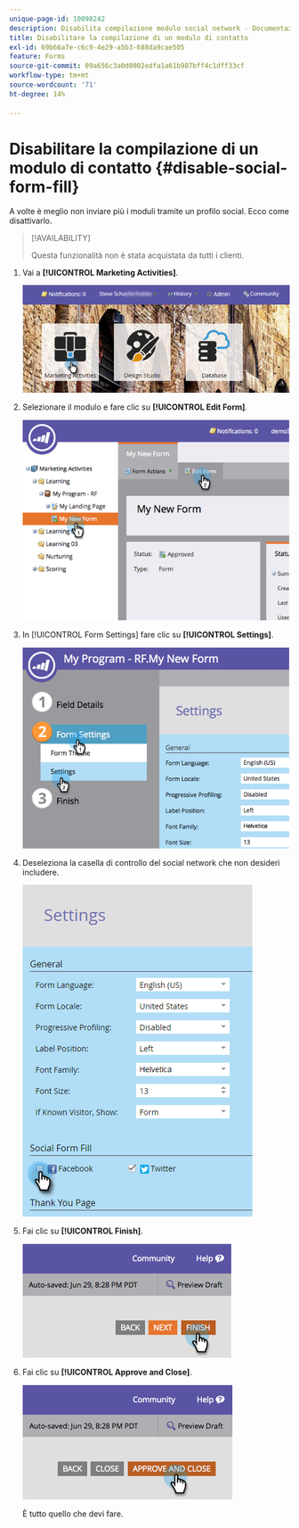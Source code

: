 ```yaml
---
unique-page-id: 10098242
description: Disabilita compilazione modulo social network - Documentazione Marketo - Documentazione del prodotto
title: Disabilitare la compilazione di un modulo di contatto
exl-id: 69b66a7e-c6c9-4e29-a5b3-688da9cae505
feature: Forms
source-git-commit: 09a656c3a0d0002edfa1a61b987bff4c1dff33cf
workflow-type: tm+mt
source-wordcount: '71'
ht-degree: 14%

---
```


# Disabilitare la compilazione di un modulo di contatto {#disable-social-form-fill}

A volte è meglio non inviare più i moduli tramite un profilo social. Ecco come disattivarlo.

>[!AVAILABILITY]
>
>Questa funzionalità non è stata acquistata da tutti i clienti.

1. Vai a **[!UICONTROL Marketing Activities]**.

   ![](assets/login-marketing-activities-10.png)

1. Selezionare il modulo e fare clic su **[!UICONTROL Edit Form]**.

   ![](assets/image2014-9-15-16-3a35-3a54.png)

1. In [!UICONTROL Form Settings] fare clic su **[!UICONTROL Settings]**.

   ![](assets/image2014-9-15-16-3a36-3a4.png)

1. Deseleziona la casella di controllo del social network che non desideri includere.

   ![](assets/image2016-4-28-16-3a49-3a23.png)

1. Fai clic su **[!UICONTROL Finish]**.

   ![](assets/image2014-9-15-16-3a36-3a26.png)

1. Fai clic su **[!UICONTROL Approve and Close]**.

   ![](assets/image2014-9-15-16-3a36-3a33.png)

   È tutto quello che devi fare.
